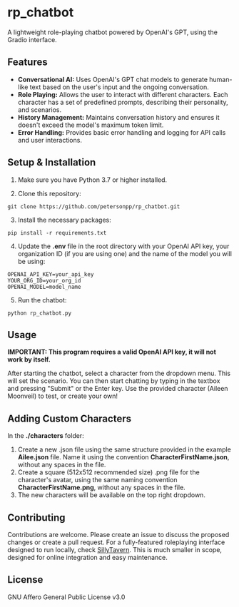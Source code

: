 # rp_chatbot

A lightweight role-playing chatbot powered by OpenAI's GPT, using the Gradio interface.

## Features

* **Conversational AI:** Uses OpenAI's GPT chat models to generate human-like text based on the user's input and the ongoing conversation.
* **Role Playing:** Allows the user to interact with different characters. Each character has a set of predefined prompts, describing their personality, and scenarios.
* **History Management:** Maintains conversation history and ensures it doesn't exceed the model's maximum token limit.
* **Error Handling:** Provides basic error handling and logging for API calls and user interactions.

## Setup & Installation

1. Make sure you have Python 3.7 or higher installed.

2. Clone this repository:

```
git clone https://github.com/petersonpp/rp_chatbot.git
```

3. Install the necessary packages:

```
pip install -r requirements.txt
```

4. Update the **.env** file in the root directory with your OpenAI API key, your organization ID (if you are using one) and the name of the model you will be using:

```
OPENAI_API_KEY=your_api_key
YOUR_ORG_ID=your_org_id
OPENAI_MODEL=model_name
```

5. Run the chatbot:

```
python rp_chatbot.py
```

## Usage
**IMPORTANT: This program requires a valid OpenAI API key, it will not work by itself.**

After starting the chatbot, select a character from the dropdown menu. This will set the scenario.
You can then start chatting by typing in the textbox and pressing "Submit" or the Enter key. 
Use the provided character (Aileen Moonveil) to test, or create your own!

## Adding Custom Characters
In the **./characters** folder:

1. Create a new .json file using the same structure provided in the example **Ailee.json** file. Name it using the convention **CharacterFirstName.json**, without any spaces in the file.
2. Create a square (512x512 recommended size) .png file for the character's avatar, using the same naming convention **CharacterFirstName.png**, without any spaces in the file.
3. The new characters will be available on the top right dropdown.

## Contributing
Contributions are welcome. Please create an issue to discuss the proposed changes or create a pull request.
For a fully-featured roleplaying interface designed to run locally, check [SillyTavern](https://github.com/SillyTavern/SillyTavern). This is much smaller in scope, designed for online integration and easy maintenance.

## License
GNU Affero General Public License v3.0
